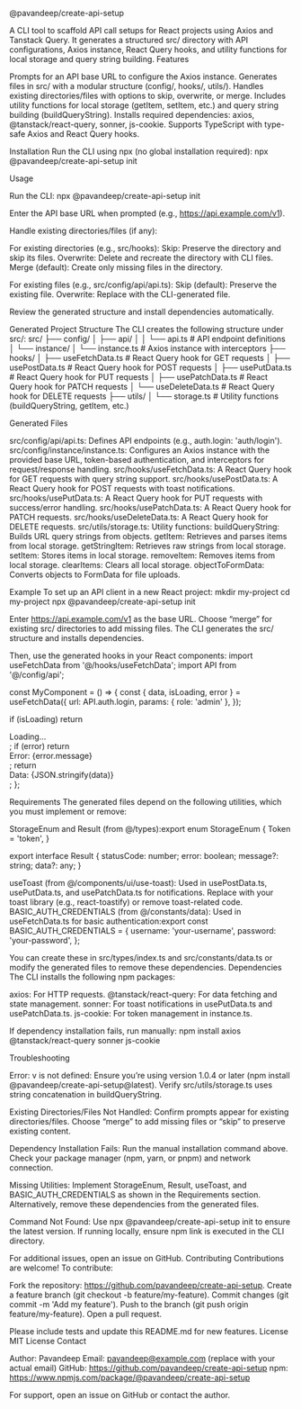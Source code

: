 @pavandeep/create-api-setup

A CLI tool to scaffold API call setups for React projects using Axios and Tanstack Query. It generates a structured src/ directory with API configurations, Axios instance, React Query hooks, and utility functions for local storage and query string building.
Features

Prompts for an API base URL to configure the Axios instance.
Generates files in src/ with a modular structure (config/, hooks/, utils/).
Handles existing directories/files with options to skip, overwrite, or merge.
Includes utility functions for local storage (getItem, setItem, etc.) and query string building (buildQueryString).
Installs required dependencies: axios, @tanstack/react-query, sonner, js-cookie.
Supports TypeScript with type-safe Axios and React Query hooks.

Installation
Run the CLI using npx (no global installation required):
npx @pavandeep/create-api-setup init

Usage

Run the CLI:
npx @pavandeep/create-api-setup init


Enter the API base URL when prompted (e.g., https://api.example.com/v1).

Handle existing directories/files (if any):

For existing directories (e.g., src/hooks):
Skip: Preserve the directory and skip its files.
Overwrite: Delete and recreate the directory with CLI files.
Merge (default): Create only missing files in the directory.


For existing files (e.g., src/config/api/api.ts):
Skip (default): Preserve the existing file.
Overwrite: Replace with the CLI-generated file.




Review the generated structure and install dependencies automatically.


Generated Project Structure
The CLI creates the following structure under src/:
src/
├── config/
│   ├── api/
│   │   └── api.ts              # API endpoint definitions
│   └── instance/
│       └── instance.ts         # Axios instance with interceptors
├── hooks/
│   ├── useFetchData.ts         # React Query hook for GET requests
│   ├── usePostData.ts          # React Query hook for POST requests
│   ├── usePutData.ts           # React Query hook for PUT requests
│   ├── usePatchData.ts         # React Query hook for PATCH requests
│   └── useDeleteData.ts        # React Query hook for DELETE requests
├── utils/
│   └── storage.ts              # Utility functions (buildQueryString, getItem, etc.)

Generated Files

src/config/api/api.ts: Defines API endpoints (e.g., auth.login: 'auth/login').
src/config/instance/instance.ts: Configures an Axios instance with the provided base URL, token-based authentication, and interceptors for request/response handling.
src/hooks/useFetchData.ts: A React Query hook for GET requests with query string support.
src/hooks/usePostData.ts: A React Query hook for POST requests with toast notifications.
src/hooks/usePutData.ts: A React Query hook for PUT requests with success/error handling.
src/hooks/usePatchData.ts: A React Query hook for PATCH requests.
src/hooks/useDeleteData.ts: A React Query hook for DELETE requests.
src/utils/storage.ts: Utility functions:
buildQueryString: Builds URL query strings from objects.
getItem: Retrieves and parses items from local storage.
getStringItem: Retrieves raw strings from local storage.
setItem: Stores items in local storage.
removeItem: Removes items from local storage.
clearItems: Clears all local storage.
objectToFormData: Converts objects to FormData for file uploads.



Example
To set up an API client in a new React project:
mkdir my-project
cd my-project
npx @pavandeep/create-api-setup init


Enter https://api.example.com/v1 as the base URL.
Choose “merge” for existing src/ directories to add missing files.
The CLI generates the src/ structure and installs dependencies.

Then, use the generated hooks in your React components:
import useFetchData from '@/hooks/useFetchData';
import API from '@/config/api';

const MyComponent = () => {
  const { data, isLoading, error } = useFetchData({
    url: API.auth.login,
    params: { role: 'admin' },
  });

  if (isLoading) return <div>Loading...</div>;
  if (error) return <div>Error: {error.message}</div>;
  return <div>Data: {JSON.stringify(data)}</div>;
};

Requirements
The generated files depend on the following utilities, which you must implement or remove:

StorageEnum and Result (from @/types):export enum StorageEnum {
  Token = 'token',
}

export interface Result {
  statusCode: number;
  error: boolean;
  message?: string;
  data?: any;
}


useToast (from @/components/ui/use-toast): Used in usePostData.ts, usePutData.ts, and usePatchData.ts for notifications. Replace with your toast library (e.g., react-toastify) or remove toast-related code.
BASIC_AUTH_CREDENTIALS (from @/constants/data): Used in useFetchData.ts for basic authentication:export const BASIC_AUTH_CREDENTIALS = {
  username: 'your-username',
  password: 'your-password',
};



You can create these in src/types/index.ts and src/constants/data.ts or modify the generated files to remove these dependencies.
Dependencies
The CLI installs the following npm packages:

axios: For HTTP requests.
@tanstack/react-query: For data fetching and state management.
sonner: For toast notifications in usePutData.ts and usePatchData.ts.
js-cookie: For token management in instance.ts.

If dependency installation fails, run manually:
npm install axios @tanstack/react-query sonner js-cookie

Troubleshooting

Error: v is not defined:
Ensure you’re using version 1.0.4 or later (npm install @pavandeep/create-api-setup@latest).
Verify src/utils/storage.ts uses string concatenation in buildQueryString.


Existing Directories/Files Not Handled:
Confirm prompts appear for existing directories/files.
Choose “merge” to add missing files or “skip” to preserve existing content.


Dependency Installation Fails:
Run the manual installation command above.
Check your package manager (npm, yarn, or pnpm) and network connection.


Missing Utilities:
Implement StorageEnum, Result, useToast, and BASIC_AUTH_CREDENTIALS as shown in the Requirements section.
Alternatively, remove these dependencies from the generated files.


Command Not Found:
Use npx @pavandeep/create-api-setup init to ensure the latest version.
If running locally, ensure npm link is executed in the CLI directory.



For additional issues, open an issue on GitHub.
Contributing
Contributions are welcome! To contribute:

Fork the repository: https://github.com/pavandeep/create-api-setup.
Create a feature branch (git checkout -b feature/my-feature).
Commit changes (git commit -m 'Add my feature').
Push to the branch (git push origin feature/my-feature).
Open a pull request.

Please include tests and update this README.md for new features.
License
MIT License
Contact

Author: Pavandeep
Email: pavandeep@example.com (replace with your actual email)
GitHub: https://github.com/pavandeep/create-api-setup
npm: https://www.npmjs.com/package/@pavandeep/create-api-setup

For support, open an issue on GitHub or contact the author.
